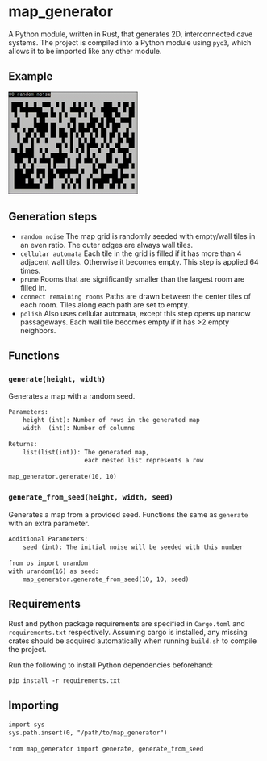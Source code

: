# map_generator

A Python module, written in Rust, that generates 2D, interconnected cave systems. The project is compiled into a Python module using `pyo3`, which allows it to be imported like any other module.

## Example

<img src="./examples/example.gif" width="256">

## Generation steps

- `random noise` The map grid is randomly seeded with empty/wall tiles in an even ratio. The outer edges are always wall tiles.
- `cellular automata` Each tile in the grid is filled if it has more than 4 adjacent wall tiles. Otherwise it becomes empty. This step is applied 64 times.
- `prune` Rooms that are significantly smaller than the largest room are filled in.
- `connect remaining rooms` Paths are drawn between the center tiles of each room. Tiles along each path are set to empty.
- `polish` Also uses cellular automata, except this step opens up narrow passageways. Each wall tile becomes empty if it has >2 empty neighbors.

## Functions

### `generate(height, width)`

Generates a map with a random seed.

```
Parameters:
    height (int): Number of rows in the generated map
    width  (int): Number of columns
     
Returns:
    list(list(int)): The generated map, 
                     each nested list represents a row
    
map_generator.generate(10, 10)
```

### `generate_from_seed(height, width, seed)`

Generates a map from a provided seed. Functions the same as `generate` with an extra parameter.

```
Additional Parameters:
    seed (int): The initial noise will be seeded with this number
    
from os import urandom
with urandom(16) as seed:
    map_generator.generate_from_seed(10, 10, seed)
```

## Requirements

Rust and python package requirements are specified in `Cargo.toml` and `requirements.txt` respectively. Assuming cargo is installed, any missing crates should be acquired automatically when running `build.sh` to compile the project.

Run the following to install Python dependencies beforehand:

```
pip install -r requirements.txt
```

## Importing
```
import sys
sys.path.insert(0, "/path/to/map_generator")

from map_generator import generate, generate_from_seed
```
